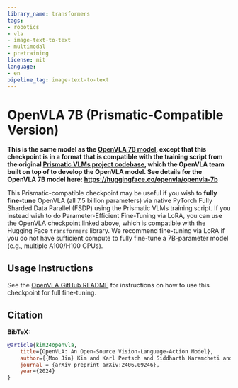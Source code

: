 ```yaml
---
library_name: transformers
tags:
- robotics
- vla
- image-text-to-text
- multimodal
- pretraining
license: mit
language:
- en
pipeline_tag: image-text-to-text
---
```


# OpenVLA 7B (Prismatic-Compatible Version)

<b>This is the same model as the [OpenVLA 7B model](https://huggingface.co/openvla/openvla-7b), except that this checkpoint is in a format that is
compatible with the training script from the original [Prismatic VLMs project codebase](https://github.com/TRI-ML/prismatic-vlms), which the OpenVLA
team built on top of to develop the OpenVLA model. See details for the OpenVLA 7B model here: https://huggingface.co/openvla/openvla-7b</b>

This Prismatic-compatible checkpoint may be useful if you wish to <b>fully fine-tune</b> OpenVLA (all 7.5 billion parameters) via native PyTorch Fully
Sharded Data Parallel (FSDP) using the Prismatic VLMs training script. If you instead wish to do Parameter-Efficient Fine-Tuning via LoRA, you
can use the OpenVLA checkpoint linked above, which is compatible with the Hugging Face `transformers` library. We recommend fine-tuning via LoRA if
you do not have sufficient compute to fully fine-tune a 7B-parameter model (e.g., multiple A100/H100 GPUs).

## Usage Instructions

See the [OpenVLA GitHub README](https://github.com/openvla/openvla/blob/main/README.md) for instructions on how to use this checkpoint for full fine-tuning.

## Citation

**BibTeX:**

```bibtex
@article{kim24openvla,
    title={OpenVLA: An Open-Source Vision-Language-Action Model},
    author={{Moo Jin} Kim and Karl Pertsch and Siddharth Karamcheti and Ted Xiao and Ashwin Balakrishna and Suraj Nair and Rafael Rafailov and Ethan Foster and Grace Lam and Pannag Sanketi and Quan Vuong and Thomas Kollar and Benjamin Burchfiel and Russ Tedrake and Dorsa Sadigh and Sergey Levine and Percy Liang and Chelsea Finn},
    journal = {arXiv preprint arXiv:2406.09246},
    year={2024}
} 
```